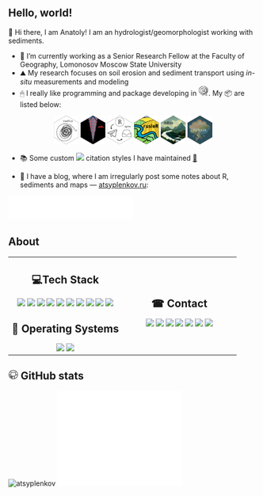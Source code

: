 <h2>Hello, world!</h2> 
👋 Hi there, I am Anatoly! I am an hydrologist/geomorphologist working with sediments.

- 🔭 I’m currently working as a Senior Research Fellow at the Faculty of Geography, Lomonosov Moscow State University
- ⛰️ My research focuses on soil erosion and sediment transport using *in-situ* measurements and modeling
- 🖱 I really like programming and package developing in <a href="https://www.r-project.org/"><img title="" src="/data/img/icons8-r-64.png" alt="r-lang icon" width="20"></a>. My 📦 are listed below:
<p align="center">
    <a href="https://github.com/atsyplenkov/loadflux"><img src="https://raw.githubusercontent.com/atsyplenkov/loadflux/master/man/figures/logo.svg" width="50px"/></a>
    <a href="https://github.com/atsyplenkov/atslib"><img src="https://raw.githubusercontent.com/atsyplenkov/atslib/master/man/figures/logo.svg" width="50px"/></a>
    <a href="https://github.com/atsyplenkov/tgme"><img src="https://raw.githubusercontent.com/atsyplenkov/tgme/master/man/figures/logo.svg" width="50px"/></a>
    <a href="https://github.com/atsyplenkov/rusleR"><img src="https://raw.githubusercontent.com/atsyplenkov/rusleR/master/man/figures/logo.svg" width="50px"/></a>
    <a href="https://github.com/atsyplenkov/HBVr"><img src="https://raw.githubusercontent.com/atsyplenkov/HBVr/master/man/figures/logo.webp" width="50px"/></a>
    <a href="https://github.com/atsyplenkov/rp5pik"><img src="https://raw.githubusercontent.com/atsyplenkov/rp5pik/master/man/figures/rp5pik_logo.png" width="50px"/></a>
</p>

- 📚 Some custom <a href="https://github.com/atsyplenkov/mendeley-citing-styles"><img src="https://static.mendeley.com/md-stitch/releases/live/logo.2e96971e.svg" width="100px"/></a> citation styles I have maintained [🔗](https://github.com/atsyplenkov/mendeley-citing-styles)

- 📝 I have a blog, where I am irregularly post some notes about R, sediments and maps — [atsyplenkov.ru](https://atsyplenkov.ru/):
<p align="left">
    <a href="https://atsyplenkov.ru">
    <img src="/rss.svg" alt="RSS Metrics" width="50%">
    </a>
</p>

<h2>About</h2>
<table width = "100%">
    <tbody>
        <tr>
        <td colspan = "1" align = "center" width = "50%">
          <h2>💻Tech Stack </h2>
            <a>
              <img src = "https://img.shields.io/badge/Rstats-b4b5bb?style=flat&logo=r&logoColor=2165b7">
              <img src = "https://img.shields.io/badge/Python-3776AB?style=flat&logo=python&logoColor=FFD343">
              <img src = "https://img.shields.io/badge/WhiteboxTools-white?&style=flat&logo=hackthebox&logoColor=black">
              <img src = "https://img.shields.io/badge/QGIS-589632?&style=flat&logo=qgis&logoColor=white">
              <img src = "https://img.shields.io/badge/Google%20Earth%20Engine-4285F4.svg?&style=flat&logo=googleearth&logoColor=fff">
              <img src = "https://img.shields.io/badge/HTML-E34F26?style=flat&logo=html5&logoColor=white">
              <img src = "https://img.shields.io/badge/LaTeX-008080?&style=flat&logo=latex&logoColor=fff">
              <img src = "https://img.shields.io/badge/markdown-000.svg?&style=flat&logo=markdown&logoColor=fff">
              <img src = "https://img.shields.io/badge/Hugo-FF4088?&style=flat&logo=hugo&logoColor=fff">
              <img src = "https://img.shields.io/badge/netlify-00C7B7?&style=flat&logo=netlify&logoColor=fff">
            </a>
        <h2>💾 Operating Systems</h2>
          <a>
            <img src = "https://img.shields.io/badge/OS-Windows_11-999999?style=flat&logo=microsoft&logoColor=white">
            <img src = "https://img.shields.io/badge/OS-Ubuntu_WSL-FFFFFF?style=flat&logo=ubuntu">
          </a>
         </td>
         <td colspan = "1" align = "center" width = "50%">
          <h2>☎ Contact</h2>
          <a href = "https://twitter.com/atsyplen"><img src = "https://img.shields.io/badge/Twitter-1DA1F2?style=flat&logo=twitter&logoColor=white"></a>
          <a href = "https://stackoverflow.com/users/9300556/atsyplenkov"><img src = "https://img.shields.io/badge/StackOverflow-393939?style=flat&logo=stackoverflow&logoColor=white"></a>
          <a href = "mailto:atsyplenkov@gmail.com"><img src = "https://img.shields.io/badge/-Gmail-c14438?style=flat&logo=Gmail&logoColor=white"></a>
          <a href = "https://www.linkedin.com/in/atsyplenkov"><img src = "https://img.shields.io/badge/LinkedIn-blue?style=flat&logo=Linkedin&logoColor=white"></a>
          <a href = "https://www.researchgate.net/profile/Anatolii-Tsyplenkov"><img src = "https://img.shields.io/badge/ResearchGate-00CCBB?style=flat&logo=researchgate&logoColor=white"></a>
          <a href = "https://scholar.google.com/citations?user=IcwW-WAAAAAJ&hl=en"><img src = "https://img.shields.io/badge/Google%20Scholar-4285F4?style=flat&logo=googlescholar&logoColor=white"></a>
          <a href = "https://fosstodon.org/@atsyplenkov"><img src = "https://img.shields.io/badge/Mastodon-6364FF?style=flat&logo=mastodon&logoColor=white"></a>
         </td>
        </tr>
    </tbody>
</table>

<p align="left">
  <h2> <img title="" src="/data/img/icons8-github.gif" alt="r-lang icon" width="20"> GitHub stats</h3>
  <img src="https://komarev.com/ghpvc/?username=atsyplenkov&label=Profile_Views&color=lightgrey&style=flat" alt="atsyplenkov" />
  <img src="/github-metrics.svg" alt="Metrics" width="50%"> <br>
</p>

